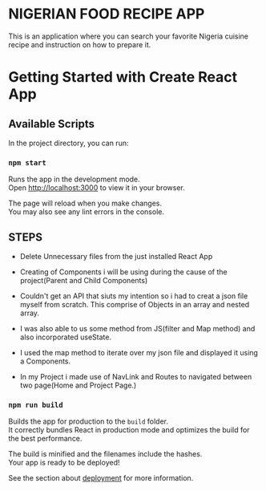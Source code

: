 # NIGERIAN FOOD RECIPE APP

This is an application where you can search your favorite Nigeria cuisine recipe and instruction on how to prepare it.

# Getting Started with Create React App


## Available Scripts

In the project directory, you can run:

### `npm start`

Runs the app in the development mode.\
Open [http://localhost:3000](http://localhost:3000) to view it in your browser.

The page will reload when you make changes.\
You may also see any lint errors in the console.

## STEPS
* Delete Unnecessary files from the just installed React App
* Creating of Components i will be using during the cause of the project(Parent and Child Components)
* Couldn't get an API that siuts my intention so i had to creat a json file myself from scratch.
This comprise of Objects in an array and nested array.

* I was also able to us some method from JS(filter and Map method) and also incorporated useState.
* I used the map method to iterate over my json file and displayed it using a Components.
* In my Project i made use of NavLink and Routes to navigated between two page(Home and Project Page.)







### `npm run build`

Builds the app for production to the `build` folder.\
It correctly bundles React in production mode and optimizes the build for the best performance.

The build is minified and the filenames include the hashes.\
Your app is ready to be deployed!

See the section about [deployment](https://facebook.github.io/create-react-app/docs/deployment) for more information.

### 